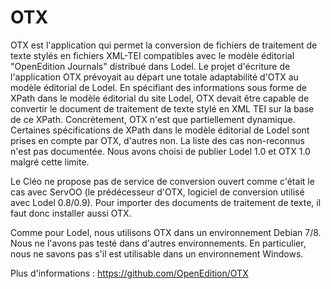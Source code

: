 OTX
===

OTX est l'application qui permet la conversion de fichiers de traitement de texte stylés en fichiers XML-TEI compatibles avec le modèle éditorial "OpenEdition Journals" distribué dans Lodel. Le projet d'écriture de l'application OTX prévoyait au départ une totale adaptabilité d'OTX au modèle éditorial de Lodel. En spécifiant des informations sous forme de XPath dans le modèle éditorial du site Lodel, OTX devait être capable de convertir le document de traitement de texte stylé en XML TEI sur la base de ce XPath. Concrètement, OTX n'est que partiellement dynamique. Certaines spécifications de XPath dans le modèle éditorial de Lodel sont prises en compte par OTX, d'autres non. La liste des cas non-reconnus n'est pas documentée. Nous avons choisi de publier Lodel 1.0 et OTX 1.0 malgré cette limite.

Le Cléo ne propose pas de service de conversion ouvert comme c'était le cas avec ServOO (le prédécesseur d'OTX, logiciel de conversion utilisé avec Lodel 0.8/0.9). Pour importer des documents de traitement de texte, il faut donc installer aussi OTX.

Comme pour Lodel, nous utilisons OTX dans un environnement Debian 7/8. Nous ne l'avons pas testé dans d'autres environnements. En particulier, nous ne savons pas s'il est utilisable dans un environnement Windows.

Plus d'informations : <https://github.com/OpenEdition/OTX>

